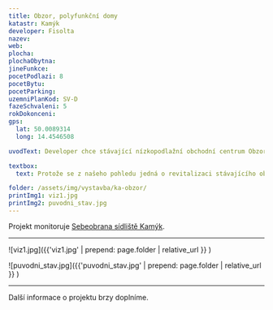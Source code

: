 ```yaml
---
title: Obzor, polyfunkční domy
katastr: Kamýk
developer: Fisolta
nazev:
web:
plocha:
plochaObytna:
jineFunkce:
pocetPodlazi: 8
pocetBytu:
pocetParking:
uzemniPlanKod: SV-D
fazeSchvaleni: 5
rokDokonceni:
gps:
  lat: 50.0089314
  long: 14.4546508

uvodText: Developer chce stávající nízkopodlažní obchodní centrum Obzor zbourat a postavit místo něj větší množství vyšších budov, převážně pro bydlení

textbox:
  text: Protože se z našeho pohledu jedná o revitalizaci stávajícího objektu, jsme pro objekt maximálně se 3 patry a striktní respektování územního plánu (SV), který zde dává každé funkci včetně bydlení maximálně 60 % plochy. Bez prostor pro podnikání a setkávání obyvatel se naše městská část mění v noclehárnu.

folder: /assets/img/vystavba/ka-obzor/
printImg1: viz1.jpg
printImg2: puvodni_stav.jpg
---
```


Projekt monitoruje [Sebeobrana sídliště Kamýk](http://www.sidliste-kamyk.cz/).

- - -

![viz1.jpg]({{'viz1.jpg' | prepend: page.folder | relative_url }} )

![puvodni_stav.jpg]({{'puvodni_stav.jpg' | prepend: page.folder | relative_url }} )

- - -

Další informace o projektu brzy doplníme.
